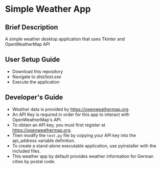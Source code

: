 # Simple Weather App

## Brief Description

A simple weather desktop application that uses Tkinter and OpenWeatherMap API

## User Setup Guide

- Download this repository
- Navigate to *_dist/test.exe_*
- Execute the application

## Developer's Guide

- Weather data is provided by https://openweathermap.org.
- An API Key is required in order for this app to interact with OpenWeatherMap's API.
- To obtain an API key, you must first register at https://openweathermap.org.
- Then modify the `test.py` file by copying your API key into the api_address variable definition.
- To create a stand-alone executable application, use pyinstaller with the included files.
- This weather app by default provides weather information for German cities by postal code. 
